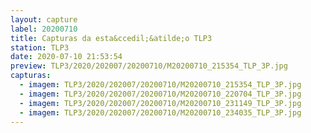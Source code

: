 ```yaml
---
layout: capture
label: 20200710
title: Capturas da esta&ccedil;&atilde;o TLP3
station: TLP3
date: 2020-07-10 21:53:54
preview: TLP3/2020/202007/20200710/M20200710_215354_TLP_3P.jpg
capturas:
  - imagem: TLP3/2020/202007/20200710/M20200710_215354_TLP_3P.jpg
  - imagem: TLP3/2020/202007/20200710/M20200710_220704_TLP_3P.jpg
  - imagem: TLP3/2020/202007/20200710/M20200710_231149_TLP_3P.jpg
  - imagem: TLP3/2020/202007/20200710/M20200710_234035_TLP_3P.jpg
---
```

